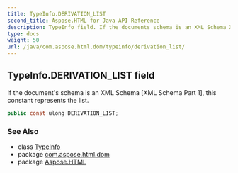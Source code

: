 ```yaml
---
title: TypeInfo.DERIVATION_LIST
second_title: Aspose.HTML for Java API Reference
description: TypeInfo field. If the documents schema is an XML Schema XML Schema Part 1 this constant represents the list
type: docs
weight: 50
url: /java/com.aspose.html.dom/typeinfo/derivation_list/
---
```

## TypeInfo.DERIVATION_LIST field

If the document's schema is an XML Schema [XML Schema Part 1], this constant represents the list.

```java
public const ulong DERIVATION_LIST;
```

### See Also

* class [TypeInfo](../)
* package [com.aspose.html.dom](../../typeinfo/)
* package [Aspose.HTML](../../../)
